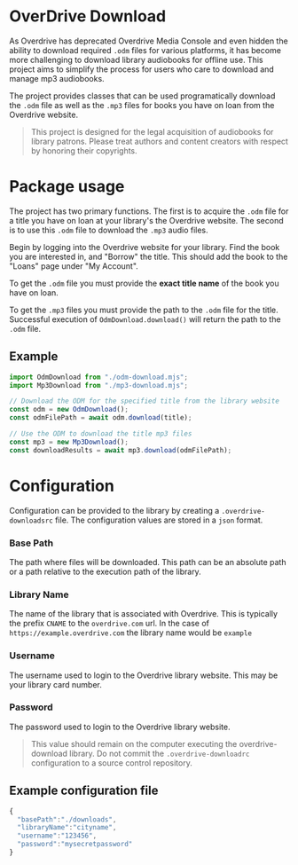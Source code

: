 # OverDrive Download
As Overdrive has deprecated Overdrive Media Console and even hidden the ability to download required `.odm` files for various platforms, it has become more challenging to download library audiobooks for offline use.  This project aims to simplify the process for users who care to download and manage mp3 audiobooks.

The project provides classes that can be used programatically download the `.odm` file as well as the `.mp3` files for books you have on loan from the Overdrive website.

> This project is designed for the legal acquisition of audiobooks for library patrons. Please treat authors and content creators with respect by honoring their copyrights.

# Package usage
The project has two primary functions. The first is to acquire the `.odm` file for a title you have on loan at your library's the Overdrive website. The second is to use this `.odm` file to download the `.mp3` audio files.

Begin by logging into the Overdrive website for your library. Find the book you are interested in, and "Borrow" the title. This should add the book to the "Loans" page under "My Account".

To get the `.odm` file you must provide the **exact title name** of the book you have on loan. 

To get the `.mp3` files you must provide the path to the `.odm` file for the title. Successful execution of `OdmDownload.download()` will return the path to the `.odm` file.

## Example
```js
import OdmDownload from "./odm-download.mjs";
import Mp3Download from "./mp3-download.mjs";

// Download the ODM for the specified title from the library website
const odm = new OdmDownload();
const odmFilePath = await odm.download(title);

// Use the ODM to download the title mp3 files
const mp3 = new Mp3Download();
const downloadResults = await mp3.download(odmFilePath);
```

# Configuration
Configuration can be provided to the library by creating a `.overdrive-downloadsrc` file. The configuration values are stored in a `json` format.

 ### Base Path
 The path where files will be downloaded. This path can be an absolute path or a path relative to the execution path of the library.

### Library Name
The name of the library that is associated with Overdrive.  This is typically the prefix `CNAME` to the `overdrive.com` url. In the case of `https://example.overdrive.com` the library name would be `example`

### Username
The username used to login to the Overdrive library website. This may be your library card number.

### Password
The password used to login to the Overdrive library website. 

> This value should remain on the computer executing the overdrive-download library. Do not commit the `.overdrive-downloadrc` configuration to a source control repository.

## Example configuration file
```js
{
  "basePath":"./downloads",
  "libraryName":"cityname",
  "username":"123456",
  "password":"mysecretpassword"
}
```